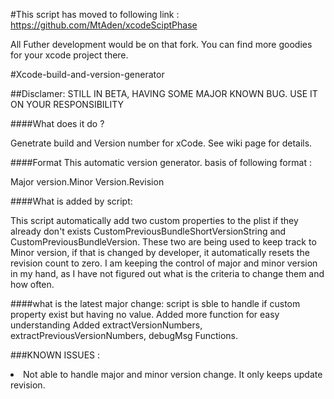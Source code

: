  #This script has moved to following link : 
 https://github.com/MtAden/xcodeSciptPhase
 
 All Futher development would be on that fork. You can find more goodies for your xcode project there. 

#Xcode-build-and-version-generator

##Disclamer:
STILL IN BETA, HAVING SOME MAJOR KNOWN BUG. USE IT ON YOUR RESPONSIBILITY 

####What does it do ?

Genetrate build and Version number for xCode. See wiki page for details.

####Format
This automatic version generator. basis of following format :

Major version.Minor Version.Revision

####What is added by script:

This script automatically add two custom properties to the plist if they already don't exists CustomPreviousBundleShortVersionString and CustomPreviousBundleVersion. These two are being used to keep track to Minor version, if that is changed by developer, it automatically resets the revision count to zero. I am keeping the control of major and minor version in my hand, as I have not figured out what is the criteria to change them and how often.

####what is the latest major change:
script is sble to handle if custom property exist but having no value. Added more function for easy understanding Added extractVersionNumbers, extractPreviousVersionNumbers, debugMsg Functions.


###KNOWN ISSUES : 
<li>Not able to handle major and minor version change. It only keeps update revision. 

